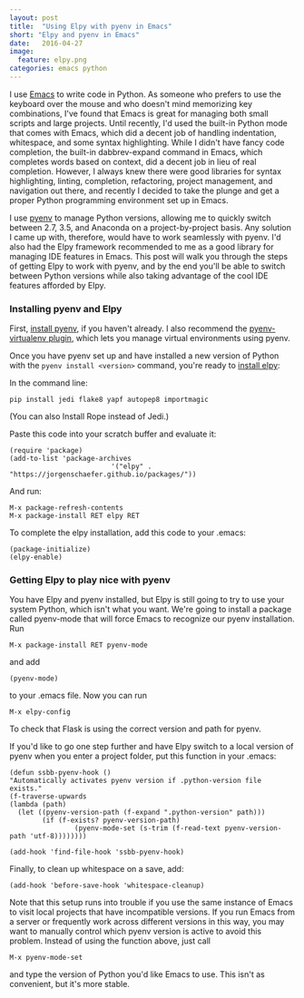 ```yaml
---
layout: post
title:  "Using Elpy with pyenv in Emacs"
short: "Elpy and pyenv in Emacs"
date:   2016-04-27
image:
  feature: elpy.png
categories: emacs python
---
```


I use [Emacs](https://www.gnu.org/software/emacs/) to write code in Python. As someone who prefers to use the keyboard over the mouse and who doesn't mind memorizing key combinations, I've found that Emacs is great for managing both small scripts and large projects. Until recently, I'd used the built-in Python mode that comes with Emacs, which did a decent job of handling indentation, whitespace, and some syntax highlighting. While I didn't have fancy code completion, the built-in dabbrev-expand command in Emacs, which completes words based on context, did a decent job in lieu of real completion. However, I always knew there were good libraries for syntax highlighting, linting, completion, refactoring, project management, and navigation out there, and recently I decided to take the plunge and get a proper Python programming environment set up in Emacs.

I use [pyenv](https://github.com/yyuu/pyenv) to manage Python versions, allowing me to quickly switch between 2.7, 3.5, and Anaconda on a project-by-project basis. Any solution I came up with, therefore, would have to work seamlessly with pyenv. I'd also had the Elpy framework recommended to me as a good library for managing IDE features in Emacs. This post will walk you through the steps of getting Elpy to work with pyenv, and by the end you'll be able to switch between Python versions while also taking advantage of the cool IDE features afforded by Elpy.

### Installing pyenv and Elpy

First, [install pyenv](https://github.com/yyuu/pyenv#installation), if you haven't already. I also recommend the [pyenv-virtualenv plugin](https://github.com/yyuu/pyenv-virtualenv#installation), which lets you manage virtual environments using pyenv.

Once you have pyenv set up and have installed a new version of Python with the `pyenv install <version>` command, you're ready to [install elpy](https://github.com/jorgenschaefer/elpy#quick-installation):

In the command line:

```
pip install jedi flake8 yapf autopep8 importmagic
```

(You can also Install Rope instead of Jedi.)

Paste this code into your scratch buffer and evaluate it:

```
(require 'package)
(add-to-list 'package-archives
						 '("elpy" . "https://jorgenschaefer.github.io/packages/"))
```

And run:

```
M-x package-refresh-contents
M-x package-install RET elpy RET
```

To complete the elpy installation, add this code to your .emacs:

```
(package-initialize)
(elpy-enable)
```

### Getting Elpy to play nice with pyenv

You have Elpy and pyenv installed, but Elpy is still going to try to use your system Python, which isn't what you want. We're going to install a package called pyenv-mode that will force Emacs to recognize our pyenv installation. Run

```
M-x package-install RET pyenv-mode
```

and add

```
(pyenv-mode)
```

to your .emacs file. Now you can run

```
M-x elpy-config
```

To check that Flask is using the correct version and path for pyenv.

If you'd like to go one step further and have Elpy switch to a local version of pyenv when you enter a project folder, put this function in your .emacs:

```
(defun ssbb-pyenv-hook ()
"Automatically activates pyenv version if .python-version file exists."
(f-traverse-upwards
(lambda (path)
  (let ((pyenv-version-path (f-expand ".python-version" path)))
		(if (f-exists? pyenv-version-path)
				(pyenv-mode-set (s-trim (f-read-text pyenv-version-path 'utf-8))))))))

(add-hook 'find-file-hook 'ssbb-pyenv-hook)
```

Finally, to clean up whitespace on a save, add:

```
(add-hook 'before-save-hook 'whitespace-cleanup)
```

Note that this setup runs into trouble if you use the same instance of Emacs to visit local projects that have incompatible versions. If you run Emacs from a server or frequently work across different versions in this way, you may want to manually control which pyenv version is active to avoid this problem. Instead of using the function above, just call

```
M-x pyenv-mode-set
```

and type the version of Python you'd like Emacs to use. This isn't as convenient, but it's more stable.

